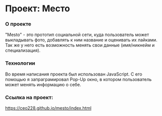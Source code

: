 # Проект: Место

### О проекте

"Mesto" - это прототип социальной сети, куда пользователь может выкладывать фото, добавлять к ним название и оценивать их лайками. Так же у него есть возможность менять свои данные (имя/никнейм и специализация). 

### Технологии

Во время написания проекта был использован JavaScript. С его помощью я запраграмировал Pop-Up окно, в котором пользователь может менять информацию о себе.

### Ссылка на проект: 
https://ceo228.github.io/mesto/index.html
